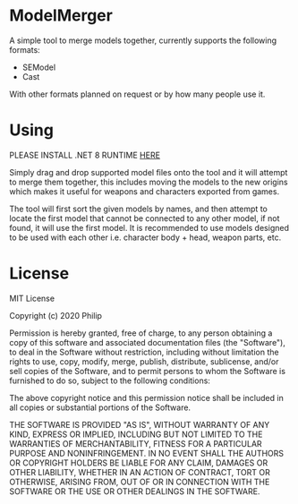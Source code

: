 # ModelMerger

A simple tool to merge models together, currently supports the following formats:

* SEModel
* Cast

With other formats planned on request or by how many people use it.

# Using

PLEASE INSTALL .NET 8 RUNTIME [HERE](https://dotnet.microsoft.com/en-us/download/dotnet/thank-you/runtime-desktop-8.0.20-windows-x64-installer)

Simply drag and drop supported model files onto the tool and it will attempt to merge them together, this includes moving the models to the new origins which makes it useful for weapons and characters exported from games.

The tool will first sort the given models by names, and then attempt to locate the first model that cannot be connected to any other model, if not found, it will use the first model. It is recommended to use models designed to be used with each other i.e. character body + head, weapon parts, etc.

# License

MIT License

Copyright (c) 2020 Philip

Permission is hereby granted, free of charge, to any person obtaining a copy
of this software and associated documentation files (the "Software"), to deal
in the Software without restriction, including without limitation the rights
to use, copy, modify, merge, publish, distribute, sublicense, and/or sell
copies of the Software, and to permit persons to whom the Software is
furnished to do so, subject to the following conditions:

The above copyright notice and this permission notice shall be included in all
copies or substantial portions of the Software.

THE SOFTWARE IS PROVIDED "AS IS", WITHOUT WARRANTY OF ANY KIND, EXPRESS OR
IMPLIED, INCLUDING BUT NOT LIMITED TO THE WARRANTIES OF MERCHANTABILITY,
FITNESS FOR A PARTICULAR PURPOSE AND NONINFRINGEMENT. IN NO EVENT SHALL THE
AUTHORS OR COPYRIGHT HOLDERS BE LIABLE FOR ANY CLAIM, DAMAGES OR OTHER
LIABILITY, WHETHER IN AN ACTION OF CONTRACT, TORT OR OTHERWISE, ARISING FROM,
OUT OF OR IN CONNECTION WITH THE SOFTWARE OR THE USE OR OTHER DEALINGS IN THE
SOFTWARE.
